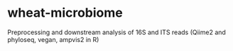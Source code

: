 # wheat-microbiome
Preprocessing and downstream analysis of 16S and ITS reads (Qiime2 and phyloseq, vegan, ampvis2 in R)


